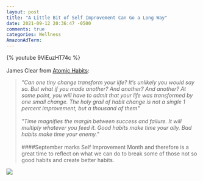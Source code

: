 ```yaml
---
layout: post
title: "A Little Bit of Self Improvement Can Go a Long Way"
date: 2021-09-12 20:36:47 -0500
comments: true
categories: Wellness
AmazonAdTerm:
---
```

{% youtube 9ViEuzHT74c %}
<br><br>
James Clear from [Atomic Habits](https://amzn.to/3z40Iks):

>*"Can one tiny change transform your life?  It’s unlikely you would say so.  But what if you made another?  And another?  And another?  At some point, you will have to admit that your life was transformed by one small change.  The holy grail of habit change is not a single 1 percent improvement, but a thousand of them"*
<br><br>
>*"Time magnifies the margin between success and failure. It will multiply whatever you feed it. Good habits make time your ally. Bad habits make time your enemy."*
<br><br>
####September marks Self Improvement Month and therefore is a great time to reflect on what we can do to break some of those not so good habits and create better habits.

<a href="https://www.amazon.com/gp/product/B07D23CFGR?ie=UTF8&linkCode=li2&tag=alpa105-20&linkId=ea1cda07b5fdfe0b6921de8b4b3482b2&language=en_US&ref_=as_li_ss_il" target="_blank"><img border="0" src="//ws-na.amazon-adsystem.com/widgets/q?_encoding=UTF8&ASIN=B07D23CFGR&Format=_SL160_&ID=AsinImage&MarketPlace=US&ServiceVersion=20070822&WS=1&tag=alpa105-20&language=en_US" ></a><img src="https://ir-na.amazon-adsystem.com/e/ir?t=alpa105-20&language=en_US&l=li2&o=1&a=B07D23CFGR" width="1" height="1" border="0" alt="" style="border:none !important; margin:0px !important;" />
